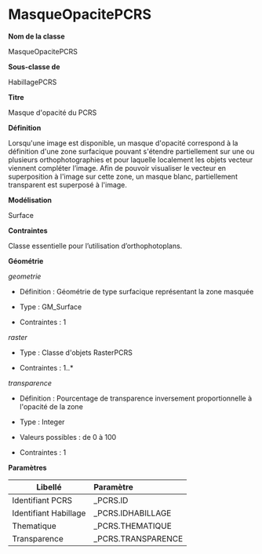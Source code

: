 # MasqueOpacitePCRS #



**Nom de la classe**

MasqueOpacitePCRS

**Sous-classe de**

HabillagePCRS

**Titre**

Masque d'opacité du PCRS

**Définition**

Lorsqu'une image est disponible, un masque d'opacité correspond à la définition d'une zone surfacique pouvant s'étendre partiellement sur une ou plusieurs orthophotographies et pour laquelle localement les objets vecteur viennent compléter l’image. Afin de pouvoir visualiser le vecteur en superposition à l'image sur cette zone, un masque blanc, partiellement transparent est superposé à l'image.  

**Modélisation**

Surface

**Contraintes**

Classe essentielle pour l’utilisation d’orthophotoplans.

**Géométrie**

*geometrie*

- Définition : Géométrie de type surfacique représentant la zone masquée

- Type : GM_Surface  

- Contraintes : 1

*raster*

- Type : Classe d'objets RasterPCRS

- Contraintes : 1..*

*transparence*

- Définition : Pourcentage de transparence inversement proportionnelle à l'opacité de la zone

- Type : Integer

- Valeurs possibles : de 0 à 100

- Contraintes : 1

**Paramètres**

| Libellé | Paramètre |
| ---------|:-------------|
|Identifiant PCRS|_PCRS.ID
|Identifiant Habillage|_PCRS.IDHABILLAGE|
|Thematique|_PCRS.THEMATIQUE|
|Transparence|_PCRS.TRANSPARENCE|
